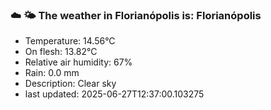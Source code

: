 ### ☁️ 🌤️  The weather in Florianópolis is: Florianópolis

- Temperature: 14.56°C
- On flesh: 13.82°C
- Relative air humidity: 67%
- Rain: 0.0 mm
- Description: Clear sky
- last updated: 2025-06-27T12:37:00.103275

